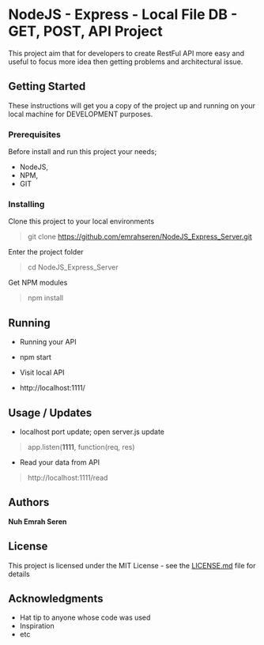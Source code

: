 # NodeJS - Express - Local File DB - GET, POST, API Project

This project aim that for developers to create RestFul API more easy and useful to focus more idea then getting problems and architectural issue. 

## Getting Started

These instructions will get you a copy of the project up and running on your local machine for DEVELOPMENT purposes. 

### Prerequisites

Before install and run this project your needs;
- NodeJS,
- NPM,
- GIT

### Installing

Clone this project to your local environments
>git clone https://github.com/emrahseren/NodeJS_Express_Server.git

Enter the project folder 
>cd NodeJS_Express_Server

Get NPM modules
>npm install 

## Running 

* Running your API
- npm start

* Visit local API 
- http://localhost:1111/

## Usage / Updates 

* localhost port update; open server.js update
> app.listen(**1111**, function(req, res)

* Read your data from API 
> http://localhost:1111/read

## Authors

**Nuh Emrah Seren** 

## License

This project is licensed under the MIT License - see the [LICENSE.md](LICENSE.md) file for details

## Acknowledgments

* Hat tip to anyone whose code was used
* Inspiration
* etc
